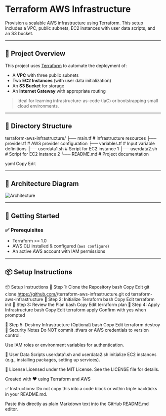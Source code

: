 # Terraform AWS Infrastructure

Provision a scalable AWS infrastructure using Terraform. This setup includes a VPC, public subnets, EC2 instances with user data scripts, and an S3 bucket.

---

## 📌 Project Overview

This project uses [Terraform](https://www.terraform.io/) to automate the deployment of:

- A **VPC** with three public subnets  
- Two **EC2 Instances** (with user data initialization)  
- An **S3 Bucket** for storage  
- An **Internet Gateway** with appropriate routing  

> Ideal for learning infrastructure-as-code (IaC) or bootstrapping small cloud environments.

---

## 📁 Directory Structure

terraform-aws-infrastructure/
├── main.tf # Infrastructure resources
├── provider.tf # AWS provider configuration
├── variables.tf # Input variable definitions
├── userdata1.sh # Script for EC2 instance 1
├── userdata2.sh # Script for EC2 instance 2
└── README.md # Project documentation

yaml
Copy
Edit

---

## 🧱 Architecture Diagram

![Architecture](images/aws-infra-diagram.png)  
<!-- Replace this path with your actual image path or remove if not used -->

---

## 🚀 Getting Started

### ✅ Prerequisites

- Terraform >= 1.0
- AWS CLI installed & configured (`aws configure`)
- An active AWS account with IAM permissions

---

## 📦 Setup Instructions

📦 Setup Instructions
🔹 Step 1: Clone the Repository
bash
Copy
Edit
git clone https://github.com/<your-username>/terraform-aws-infrastructure.git
cd terraform-aws-infrastructure
🔹 Step 2: Initialize Terraform
bash
Copy
Edit
terraform init
🔹 Step 3: Review the Plan
bash
Copy
Edit
terraform plan
🔹 Step 4: Apply Infrastructure
bash
Copy
Edit
terraform apply
Confirm with yes when prompted

🔹 Step 5: Destroy Infrastructure (Optional)
bash
Copy
Edit
terraform destroy
🔐 Security Notes
Do NOT commit .tfvars or AWS credentials to version control.

Use IAM roles or environment variables for authentication.

🧾 User Data Scripts
userdata1.sh and userdata2.sh initialize EC2 instances (e.g., installing packages, setting up services).

📄 License
Licensed under the MIT License. See the LICENSE file for details.

Created with ❤️ using Terraform and AWS

✅ Instructions:
Do not copy this into a code block or within triple backticks in your README.md.

Paste this directly as plain Markdown text into the GitHub README.md editor.

